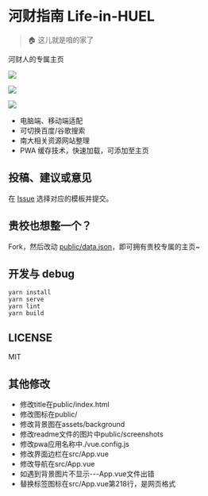 # 河财指南 Life-in-HUEL

> 🏠 这儿就是咱的家了

河财人的专属主页

![](https://github.com/idealclover/Life-in-NJU/raw/master/assets/screenshots/1.png)

![](https://github.com/idealclover/Life-in-NJU/raw/master/assets/screenshots/2.png)

![](https://github.com/idealclover/Life-in-NJU/raw/master/assets/screenshots/3.png)

* 电脑端、移动端适配
* 可切换百度/谷歌搜索
* 南大相关资源网站整理
* PWA 缓存技术，快速加载，可添加至主页

## 投稿、建议或意见

在 [Issue](https://github.com/idealclover/Life-in-NJU/issues) 选择对应的模板并提交。

## 贵校也想整一个？

Fork，然后改动 [public/data.json](https://github.com/idealclover/Life-in-NJU/blob/master/public/data.json)，即可拥有贵校专属的主页~

## 开发与 debug

```
yarn install
yarn serve
yarn lint
yarn build
```

## LICENSE

MIT

## 其他修改
- 修改title在public/index.html
- 修改图标在public/
- 修改背景图在assets/background
- 修改readme文件的图片中public/screenshots
- 修改pwa应用名称中./vue.config.js
- 修改界面边栏在src/App.vue
- 修改导航在src/App.vue
- 如遇到背景图片不显示---App.vue文件出错
- 替换标签图标在src/App.vue第218行，是网页格式
